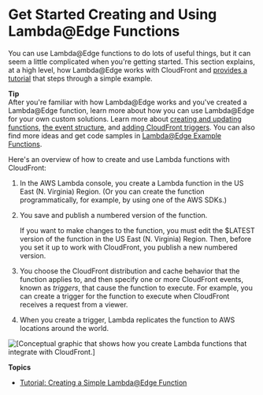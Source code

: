 # Get Started Creating and Using Lambda@Edge Functions<a name="lambda-edge-how-it-works"></a>

You can use Lambda@Edge functions to do lots of useful things, but it can seem a little complicated when you're getting started\. This section explains, at a high level, how Lambda@Edge works with CloudFront and [provides a tutorial](https://docs.aws.amazon.com/AmazonCloudFront/latest/DeveloperGuide/lambda-edge-how-it-works-tutorial.html) that steps through a simple example\.

**Tip**  
After you're familiar with how Lambda@Edge works and you've created a Lambda@Edge function, learn more about how you can use Lambda@Edge for your own custom solutions\. Learn more about [ creating and updating functions](https://docs.aws.amazon.com/AmazonCloudFront/latest/DeveloperGuide/lambda-edge-create-function.html), [ the event structure](https://docs.aws.amazon.com/AmazonCloudFront/latest/DeveloperGuide/lambda-event-structure.html), and [ adding CloudFront triggers](https://docs.aws.amazon.com/AmazonCloudFront/latest/DeveloperGuide/lambda-edge-add-triggers.html)\. You can also find more ideas and get code samples in [Lambda@Edge Example Functions](lambda-examples.md)\.

Here's an overview of how to create and use Lambda functions with CloudFront:

1. In the AWS Lambda console, you create a Lambda function in the US East \(N\. Virginia\) Region\. \(Or you can create the function programmatically, for example, by using one of the AWS SDKs\.\) 

1. You save and publish a numbered version of the function\.

   If you want to make changes to the function, you must edit the $LATEST version of the function in the US East \(N\. Virginia\) Region\. Then, before you set it up to work with CloudFront, you publish a new numbered version\.

1. You choose the CloudFront distribution and cache behavior that the function applies to, and then specify one or more CloudFront events, known as *triggers*, that cause the function to execute\. For example, you can create a trigger for the function to execute when CloudFront receives a request from a viewer\.

1. When you create a trigger, Lambda replicates the function to AWS locations around the world\.

![\[Conceptual graphic that shows how you create Lambda functions that integrate with CloudFront.\]](http://docs.aws.amazon.com/AmazonCloudFront/latest/DeveloperGuide/images/lambda-creation-workflow-aws-location.png)

**Topics**
+ [Tutorial: Creating a Simple Lambda@Edge Function](lambda-edge-how-it-works-tutorial.md)